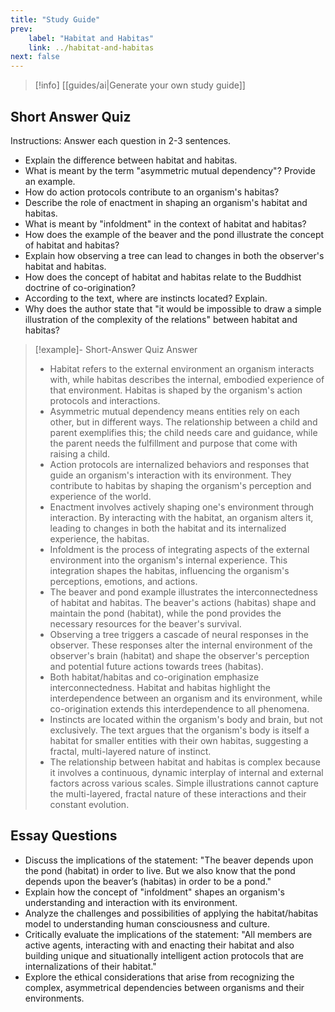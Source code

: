 ```yaml
---
title: "Study Guide"
prev:
    label: "Habitat and Habitas"
    link: ../habitat-and-habitas
next: false
---
```


> [!info] [[guides/ai|Generate your own study guide]]

## Short Answer Quiz

Instructions: Answer each question in 2-3 sentences.

- Explain the difference between habitat and habitas.
- What is meant by the term "asymmetric mutual dependency"? Provide an example.
- How do action protocols contribute to an organism's habitas?
- Describe the role of enactment in shaping an organism's habitat and habitas.
- What is meant by "infoldment" in the context of habitat and habitas?
- How does the example of the beaver and the pond illustrate the concept of habitat and habitas?
- Explain how observing a tree can lead to changes in both the observer's habitat and habitas.
- How does the concept of habitat and habitas relate to the Buddhist doctrine of co-origination?
- According to the text, where are instincts located? Explain.
- Why does the author state that "it would be impossible to draw a simple illustration of the complexity of the relations" between habitat and habitas?

> [!example]- Short-Answer Quiz Answer
> - Habitat refers to the external environment an organism interacts with, while habitas describes the internal, embodied experience of that environment. Habitas is shaped by the organism's action protocols and interactions.
> - Asymmetric mutual dependency means entities rely on each other, but in different ways. The relationship between a child and parent exemplifies this; the child needs care and guidance, while the parent needs the fulfillment and purpose that come with raising a child.
> - Action protocols are internalized behaviors and responses that guide an organism's interaction with its environment. They contribute to habitas by shaping the organism's perception and experience of the world.
> - Enactment involves actively shaping one's environment through interaction. By interacting with the habitat, an organism alters it, leading to changes in both the habitat and its internalized experience, the habitas.
> - Infoldment is the process of integrating aspects of the external environment into the organism's internal experience. This integration shapes the habitas, influencing the organism's perceptions, emotions, and actions.
> - The beaver and pond example illustrates the interconnectedness of habitat and habitas. The beaver's actions (habitas) shape and maintain the pond (habitat), while the pond provides the necessary resources for the beaver's survival.
> - Observing a tree triggers a cascade of neural responses in the observer. These responses alter the internal environment of the observer's brain (habitat) and shape the observer's perception and potential future actions towards trees (habitas).
> - Both habitat/habitas and co-origination emphasize interconnectedness. Habitat and habitas highlight the interdependence between an organism and its environment, while co-origination extends this interdependence to all phenomena.
> - Instincts are located within the organism's body and brain, but not exclusively. The text argues that the organism's body is itself a habitat for smaller entities with their own habitas, suggesting a fractal, multi-layered nature of instinct.
> - The relationship between habitat and habitas is complex because it involves a continuous, dynamic interplay of internal and external factors across various scales. Simple illustrations cannot capture the multi-layered, fractal nature of these interactions and their constant evolution.

## Essay Questions

- Discuss the implications of the statement: "The beaver depends upon the pond (habitat) in order to live. But we also know that the pond depends upon the beaver’s (habitas) in order to be a pond."
- Explain how the concept of "infoldment" shapes an organism's understanding and interaction with its environment.
- Analyze the challenges and possibilities of applying the habitat/habitas model to understanding human consciousness and culture.
- Critically evaluate the implications of the statement: "All members are active agents, interacting with and enacting their habitat and also building unique and situationally intelligent action protocols that are internalizations of their habitat."
- Explore the ethical considerations that arise from recognizing the complex, asymmetrical dependencies between organisms and their environments.

